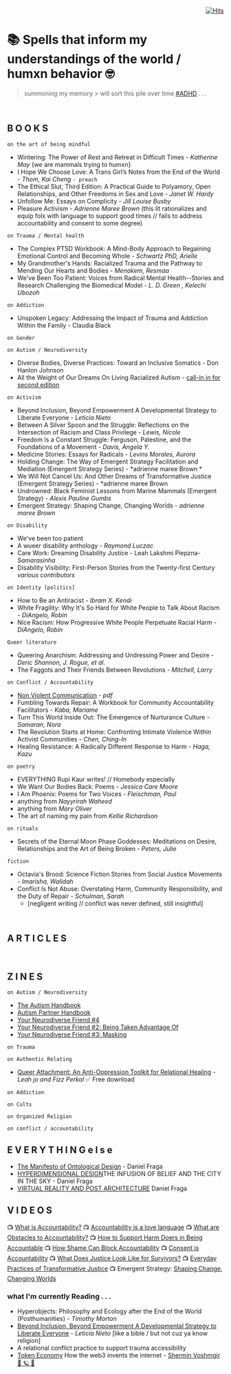 <div align="right">
  
[![Hits](https://hits.seeyoufarm.com/api/count/incr/badge.svg?url=https%3A%2F%2Fgithub.com%2FUnderground-Railroad%2FmagnificentMammals%2Fblob%2Fmain%2FbrainDump%2Fponderings%2FreadingList.md&count_bg=%23FF00D9&title_bg=%23555555&icon=macys.svg&icon_color=%23FF00D9&title=hits&edge_flat=false)](https://hits.seeyoufarm.com)
  
 </div>

# 📚 Spells that inform my understandings of the world / humxn behavior 🤓
> summoning my memory > will sort this pile over time [#ADHD](https://github.com/Actually-Autistic-Developers/neurodiversity-resources/blob/main/README.md) . . . 

<br>

## B O O K S 
`on the art of being mindful`
+ Wintering: The Power of Rest and Retreat in Difficult Times - *Katherine May* {we are mammals trying to humxn}
+ I Hope We Choose Love: A Trans Girl’s Notes from the End of the World - *Thom, Kai Cheng* `- preach`
+ The Ethical Slut, Third Edition: A Practical Guide to Polyamory, Open Relationships, and Other Freedoms in Sex and Love - *Janet W. Hardy*
+ Unfollow Me: Essays on Complicity - *Jill Louise Busby* 
+ Pleasure Activism - *Adrienne Maree Brown* (this lit rationalizes and equip folx with language to support good times // fails to address accountability and consent to some degree)

`on Trauma / Mental health`
+ The Complex PTSD Workbook: A Mind-Body Approach to Regaining Emotional Control and Becoming Whole - *Schwartz PhD, Arielle*
+ My Grandmother's Hands: Racialized Trauma and the Pathway to Mending Our Hearts and Bodies - *Menakem, Resmaa*
+ We've Been Too Patient: Voices from Radical Mental Health--Stories and Research Challenging the Biomedical Model - *L. D. Green , Kelechi Ubozoh*

`on Addiction`
+ Unspoken Legacy: Addressing the Impact of Trauma and Addiction Within the Family - Claudia Black

`on Gender`

`on Autism / Neurodiversity`
+ Diverse Bodies, Diverse Practices: Toward an Inclusive Somatics -  Don Hanlon Johnson
+ All the Weight of Our Dreams On Living Racialized Autism - [call-in in for second edition](https://autismandrace.com/all-the-weight-of-our-dreams-anthology/)

`on Activism`
+ Beyond Inclusion, Beyond Empowerment A Developmental Strategy to Liberate Everyone - *Leticia Nieto*
+ Between A Silver Spoon and the Struggle: Reflections on the Intersection of Racism and Class Privilege - *Lewis, Nicole*
+ Freedom Is a Constant Struggle: Ferguson, Palestine, and the Foundations of a Movement - *Davis, Angela Y.*
+ Medicine Stories: Essays for Radicals - *Levins Morales, Aurora*
+ Holding Change: The Way of Emergent Strategy Facilitation and Mediation (Emergent Strategy Series) - *adrienne maree Brown *
+ We Will Not Cancel Us: And Other Dreams of Transformative Justice (Emergent Strategy Series) - *adrienne maree Brown
+ Undrowned: Black Feminist Lessons from Marine Mammals (Emergent Strategy) - *Alexis Pauline Gumbs*
+ Emergent Strategy: Shaping Change, Changing Worlds - *adrienne maree Brown*

`on Disability`
+ We've been too patient 
+ A wueer disability anthology - *Raymond Luczac*
+ Care Work: Dreaming Disability Justice - Leah Lakshmi Piepzna-*Samarasinha*
+ Disability Visibility: First-Person Stories from the Twenty-first Century *various contributors*


`on Identity [politics]`
+ How to Be an Antiracist - *Ibram X. Kendi*
+ White Fragility: Why It's So Hard for White People to Talk About Racism - *DiAngelo, Robin*
+ Nice Racism: How Progressive White People Perpetuate Racial Harm - *DiAngelo, Robin*
 

`Queer literature`
+ Queering Anarchism: Addressing and Undressing Power and Desire - *Deric Shannon, J. Rogue, et al.*
+ The Faggots and Their Friends Between Revolutions - *Mitchell, Larry*

`on Conflict / Accountability`
+ [Non Violent Communication](https://drive.google.com/file/d/1kKfGQYU0DIrTLSGY82kz9RxROWnjW3-r/view) - *pdf*
+ Fumbling Towards Repair: A Workbook for Community Accountability Facilitators - *Kaba, Mariame*
+ Turn This World Inside Out: The Emergence of Nurturance Culture - *Samaran, Nora*
+ The Revolution Starts at Home: Confronting Intimate Violence Within Activist Communities - *Chen, Ching-In*
+ Healing Resistance: A Radically Different Response to Harm - *Haga, Kazu*

`on poetry`
+ EVERYTHING Rupi Kaur writes! // Homebody especially
+ We Want Our Bodies Back: Poems - *Jessica Care Moore*
+ I Am Phoenix: Poems for Two Voices - *Fleischman, Paul*
+ anything from *Nayyrirah Waheed* 
+ anything from *Mary Oliver*
+ The art of naming my pain from *Kellie Richardson*

`on rituals`
+ Secrets of the Eternal Moon Phase Goddesses: Meditations on Desire, Relationships and the Art of Being Broken - *Peters, Julie*

`fiction`
+ Octavia's Brood: Science Fiction Stories from Social Justice Movements - *Imarisha, Walidah*
+ Conflict Is Not Abuse: Overstating Harm, Community Responsibility, and the Duty of Repair - *Schulman, Sarah* 
  + [negligent writing // conflict was never defined, still insightful]

<br>

## A R T I C L E S 

<br>

## Z I N E S

`on Autism / Neurodiversity`
+ [The Autism Handbook](https://microcosmpublishing.com/catalog/zines/9928)
+ [Autism Partner Handbook](https://microcosmpublishing.com/catalog/zines/10889)
+ [Your Neurodiverse Friend #4](https://microcosmpublishing.com/catalog/zines/10525)
+ [Your Neurodiverse Friend #2: Being Taken Advantage Of](https://microcosmpublishing.com/catalog/zines/10303)
+ [Your Neurodiverse Friend #3: Masking](https://microcosmpublishing.com/catalog/zines/2969)

`on Trauma`

`on Authentic Relating`
+ [Queer Attachment: An Anti-Oppression Toolkit for Relational Healing](https://liberationandmedicine.wordpress.com/2019/12/12/queer-attachment-an-anti-oppression-toolkit-for-relational-healing/) - *Leah jo and Fizz Perkal* ✅ Free download

`on Addiction`

`on Cults`

`on Organized Religion`

`on conflict / accountability`

## E V E R Y T H I N G  e l s e 
+ [The Manifesto of Ontological Design](https://medium.datadriveninvestor.com/the-manifesto-of-ontological-design-7fdb19169107) - Daniel Fraga
+ [HYPERDIMENSIONAL DESIGN](https://bullshit.ist/the-city-in-the-sky-cce8e5871735?source=user_profile---------1-------------------------------)THE INFUSION OF BELIEF AND THE CITY IN THE SKY - Daniel Fraga
+ [VIRTUAL REALITY AND POST ARCHITECTURE](https://bullshit.ist/virtual-reality-and-post-architecture-46cd9be08bf7?source=user_profile---------2-------------------------------) Daniel Fraga

## V I D E O S 
📺 [What is Accountability?](https://www.youtube.com/watch?v=QZuJ55iGI14)
📺 [Accountability is a love language](https://www.youtube.com/watch?v=zVJgy-uGyw4)
📺 [What are Obstacles to Accountability?](https://www.youtube.com/watch?v=tRhoaRlyeq8)
📺 [How to Support Harm Doers in Being Accountable](https://www.youtube.com/watch?v=AhANo6wzBAA)
📺 [How Shame Can Block Accountability](https://www.youtube.com/watch?v=58nAd6gDZKA)
📺 [Consent is Accountability](https://www.youtube.com/watch?v=ibFFQsNGK9Q)
📺 [What Does Justice Look Like for Survivors?](https://www.youtube.com/watch?v=-YiN9ANo85c)
📺 [Everyday Practices of Transformative Justice](https://www.youtube.com/watch?v=F-UE8wwXEtc)
📺 Emergent Strategy: [Shaping Change, Changing Worlds](https://www.youtube.com/watch?v=h-sCy8SzvHY)

### what I'm currently Reading . . .
+ Hyperobjects: Philosophy and Ecology after the End of the World (Posthumanities) - *Timothy Morton*
+ [Beyond Inclusion, Beyond Empowerment A Developmental Strategy to Liberate Everyone](https://beyondinclusionbeyondempowerment.com/) - *Leticia Nieto* [like a bible / but not cuz ya know religion]
+ A relational conflict practice to support trauma accessibility 
+ [Token Economy](https://shermin.net/token-economy-book/) How the web3 invents the internet - [Shermin Voshmgir 🌈 🪐 💫](https://twitter.com/sherminvo)

